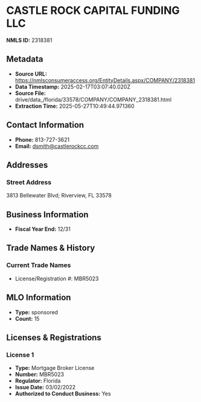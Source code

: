 # CASTLE ROCK CAPITAL FUNDING LLC

**NMLS ID:** 2318381

## Metadata
- **Source URL:** https://nmlsconsumeraccess.org/EntityDetails.aspx/COMPANY/2318381
- **Data Timestamp:** 2025-02-17T03:07:40.020Z
- **Source File:** drive/data_/florida/33578/COMPANY/COMPANY_2318381.html
- **Extraction Time:** 2025-05-27T10:49:44.971360

## Contact Information
- **Phone:** 813-727-3621
- **Email:** dsmith@castlerockcc.com

## Addresses
### Street Address
3813 Bellewater Blvd; Riverview, FL 33578

## Business Information
- **Fiscal Year End:** 12/31

## Trade Names & History
### Current Trade Names
- License/Registration #: MBR5023

## MLO Information
- **Type:** sponsored
- **Count:** 15

## Licenses & Registrations

### License 1
- **Type:** Mortgage Broker License
- **Number:** MBR5023
- **Regulator:** Florida
- **Issue Date:** 03/02/2022
- **Authorized to Conduct Business:** Yes

